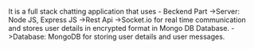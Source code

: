It is a full stack chatting application  that uses -
Beckend Part 
->Server: Node JS, Express JS
->Rest Api
->Socket.io for real time communication and stores user details in encrypted format in Mongo DB Database.
->Database: MongoDB for storing user details and user messages.
   






